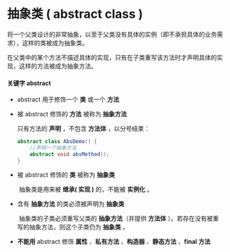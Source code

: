 # 抽象类 ( abstract class )

将一个父类设计的非常抽象，以至于父类没有具体的实例（即不承担具体的业务需求），这样的类被成为抽象类。

在父类中的某个方法不描述具体的实现，只有在子类重写该方法时才声明具体的实现，这样的方法被成为抽象方法。

#### 关键字 abstract

* abstract 用于修饰一个 **类** 或一个 **方法**

* 被 abstract 修饰的 **方法** 被称为 **抽象方法**

  只有方法的 **声明** ，不包含 **方法体** ，以分号结束：

  ```java
  abstract class AbsDemo() {
      //声明一个抽象方法
      abstract void absMethod();
  }
  ```

* 被 abstract 修饰的 **类** 被称为 **抽象类**

  ​    抽象类是用来被 **继承( 实现 )** 的，不能被 **实例化** 。

* 含有 **抽象方法** 的类必须被声明为 **抽象类**

  ​    抽象类的子类必须重写父类的 **抽象方法**（并提供 **方法体** ）。若存在没有被重写的抽象方法，则这个子类仍为 **抽象类** 。

* **不能用** abstract 修饰 **属性** 、**私有方法** 、**构造器** 、**静态方法** 、**final 方法**

